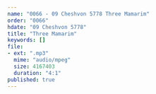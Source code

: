 ```yaml
---
name: "0066 - 09 Cheshvon 5778 Three Mamarim"
order: "0066"
hdate: "09 Cheshvon 5778"
title: "Three Mamarim"
keywords: []
file:
- ext: ".mp3"
  mime: "audio/mpeg"
  size: 4167403
  duration: "4:1"
published: true
---
```


